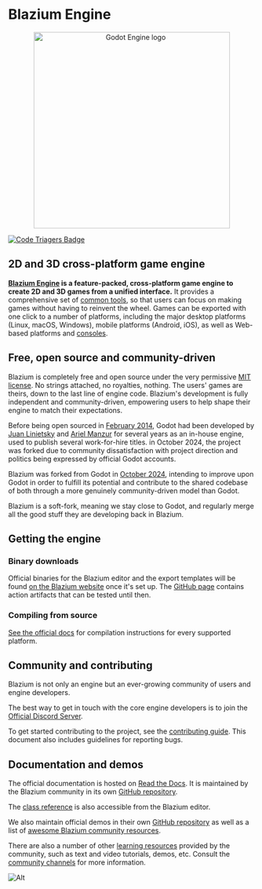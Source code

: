 # Blazium Engine

<p align="center">
  <a href="https://blazium.app">
    <img src="logo_outlined.svg" width="400" alt="Godot Engine logo">
  </a>
</p>

[![Code Triagers Badge](https://www.codetriage.com/blazium-engine/blazium/badges/users.svg)](https://www.codetriage.com/blazium-engine/blazium)

## 2D and 3D cross-platform game engine

**[Blazium Engine](https://blazium.app) is a feature-packed, cross-platform
game engine to create 2D and 3D games from a unified interface.** It provides a
comprehensive set of [common tools](), so that
users can focus on making games without having to reinvent the wheel. Games can
be exported with one click to a number of platforms, including the major desktop
platforms (Linux, macOS, Windows), mobile platforms (Android, iOS), as well as
Web-based platforms and [consoles](https://docs.blazium.app/tutorials/platform/consoles.html).

## Free, open source and community-driven

Blazium is completely free and open source under the very permissive [MIT license](https://mit-license.org).
No strings attached, no royalties, nothing. The users' games are theirs, down
to the last line of engine code. Blazium's development is fully independent and
community-driven, empowering users to help shape their engine to match their
expectations.

Before being open sourced in [February 2014](https://github.com/godotengine/godot/commit/0b806ee0fc9097fa7bda7ac0109191c9c5e0a1ac),
Godot had been developed by [Juan Linietsky](https://github.com/reduz) and
[Ariel Manzur](https://github.com/punto-) for several years as an in-house engine, used to publish several work-for-hire
titles. in October 2024, the project was forked due to community dissatisfaction with project direction and politics being expressed by official Godot accounts.

Blazium was forked from Godot in [October 2024](https://github.com/blazium-engine/blazium/commit/e86a91030a60be7d37e99c7a6069d75181d5138c),
intending to improve upon Godot in order to fulfill its potential and contribute to the shared
codebase of both through a more genuinely community-driven model than Godot.

Blazium is a soft-fork, meaning we stay close to Godot, and regularly merge all the good stuff they are developing back in Blazium.

## Getting the engine

### Binary downloads

Official binaries for the Blazium editor and the export templates will be found [on the Blazium website](https://blazium.app) once it's set up.
The [GitHub page](https://github.com/blazium-engine/blazium) contains action artifacts that can be tested until then.

### Compiling from source

[See the official docs](https://docs.blazium.app/contributing/development/compiling/)
for compilation instructions for every supported platform.

## Community and contributing

Blazium is not only an engine but an ever-growing community of users and engine developers.

The best way to get in touch with the core engine developers is to join the
[Official Discord Server](https://chat.blazium.app).

To get started contributing to the project, see the [contributing guide](CONTRIBUTING.md).
This document also includes guidelines for reporting bugs.

## Documentation and demos

The official documentation is hosted on [Read the Docs](https://docs.blazium.app).
It is maintained by the Blazium community in its own [GitHub repository](https://github.com/blazium-engine/blazium-docs).

The [class reference](https://docs.blazium.app/classes/index.html)
is also accessible from the Blazium editor.

We also maintain official demos in their own [GitHub repository]()
as well as a list of [awesome Blazium community resources]().

There are also a number of other
[learning resources](https://docs.blazium.app/community/tutorials.html)
provided by the community, such as text and video tutorials, demos, etc.
Consult the [community channels](https://docs.blazium.app/community/channels.html)
for more information.


![Alt](https://repobeats.axiom.co/api/embed/fd66cb7230a67870b789048b7543660798fb8126.svg "Repobeats analytics image")
